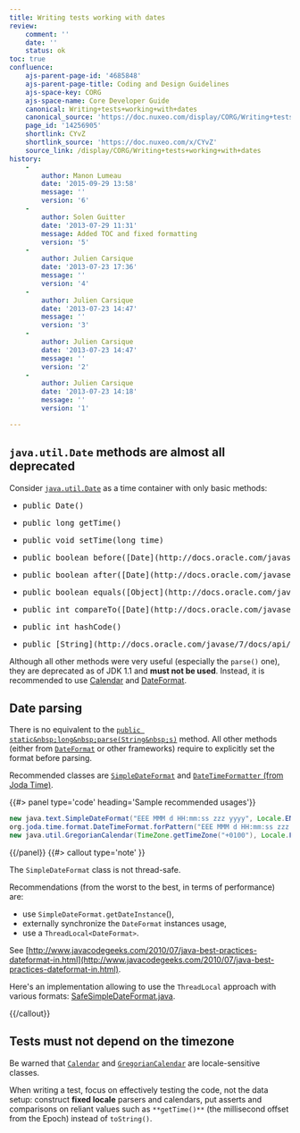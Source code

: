 ```yaml
---
title: Writing tests working with dates
review:
    comment: ''
    date: ''
    status: ok
toc: true
confluence:
    ajs-parent-page-id: '4685848'
    ajs-parent-page-title: Coding and Design Guidelines
    ajs-space-key: CORG
    ajs-space-name: Core Developer Guide
    canonical: Writing+tests+working+with+dates
    canonical_source: 'https://doc.nuxeo.com/display/CORG/Writing+tests+working+with+dates'
    page_id: '14256905'
    shortlink: CYvZ
    shortlink_source: 'https://doc.nuxeo.com/x/CYvZ'
    source_link: /display/CORG/Writing+tests+working+with+dates
history:
    - 
        author: Manon Lumeau
        date: '2015-09-29 13:58'
        message: ''
        version: '6'
    - 
        author: Solen Guitter
        date: '2013-07-29 11:31'
        message: Added TOC and fixed formatting
        version: '5'
    - 
        author: Julien Carsique
        date: '2013-07-23 17:36'
        message: ''
        version: '4'
    - 
        author: Julien Carsique
        date: '2013-07-23 14:47'
        message: ''
        version: '3'
    - 
        author: Julien Carsique
        date: '2013-07-23 14:47'
        message: ''
        version: '2'
    - 
        author: Julien Carsique
        date: '2013-07-23 14:18'
        message: ''
        version: '1'

---
```

## `java.util.Date` methods are almost all deprecated

Consider [`java.util.Date`](http://docs.oracle.com/javase/7/docs/api/java/util/Date.html) as a time container with only basic methods:

*   <pre>public&nbsp;Date()</pre>

*   <pre>public&nbsp;long&nbsp;getTime()</pre>

*   <pre>public&nbsp;void&nbsp;setTime(long&nbsp;time)</pre>

*   <pre>public&nbsp;boolean&nbsp;before([Date](http://docs.oracle.com/javase/7/docs/api/java/util/Date.html "class in java.util")&nbsp;when)</pre>

*   <pre>public&nbsp;boolean&nbsp;after([Date](http://docs.oracle.com/javase/7/docs/api/java/util/Date.html "class in java.util")&nbsp;when)</pre>

*   <pre>public&nbsp;boolean&nbsp;equals([Object](http://docs.oracle.com/javase/7/docs/api/java/lang/Object.html "class in java.lang")&nbsp;obj)</pre>

*   <pre>public&nbsp;int&nbsp;compareTo([Date](http://docs.oracle.com/javase/7/docs/api/java/util/Date.html "class in java.util")&nbsp;anotherDate)</pre>

*   <pre>public&nbsp;int&nbsp;hashCode()</pre>

*   <pre>public&nbsp;[String](http://docs.oracle.com/javase/7/docs/api/java/lang/String.html "class in java.lang")&nbsp;toString()</pre>

Although all other methods were very useful (especially the `parse()` one), they are deprecated as of JDK 1.1 and **must not be used**. Instead, it is recommended to use [Calendar](http://docs.oracle.com/javase/7/docs/api/java/util/Calendar.html) and [DateFormat](http://docs.oracle.com/javase/7/docs/api/java/text/DateFormat.html).

## Date parsing

There is no equivalent to the&nbsp;[`public static&nbsp;long&nbsp;parse(String&nbsp;s)`](http://docs.oracle.com/javase/7/docs/api/java/util/Date.html#parse%28java.lang.String%29) method. All other methods (either from [`DateFormat`](http://docs.oracle.com/javase/7/docs/api/java/text/DateFormat.html) or other frameworks) require to explicitly set the format before parsing.

Recommended classes are [`SimpleDateFormat`](http://docs.oracle.com/javase/7/docs/api/java/text/SimpleDateFormat.html) and [`DateTimeFormatter` (from Joda Time)](http://joda-time.sourceforge.net/apidocs/org/joda/time/format/DateTimeFormatter.html).

{{#> panel type='code' heading='Sample recommended usages'}}

```java
new java.text.SimpleDateFormat("EEE MMM d HH:mm:ss zzz yyyy", Locale.ENGLISH);
org.joda.time.format.DateTimeFormat.forPattern("EEE MMM d HH:mm:ss zzz yyyy").withLocale(Locale.ENGLISH);
new java.util.GregorianCalendar(TimeZone.getTimeZone("+0100"), Locale.FRENCH);
```

{{/panel}} {{#> callout type='note' }}

The `SimpleDateFormat` class is not thread-safe.

Recommendations (from the worst to the best, in terms of performance) are:

*   use `SimpleDateFormat.getDateInstance`(),
*   externally synchronize the `DateFormat` instances usage,
*   use a `ThreadLocal<DateFormat>`.

See [http://www.javacodegeeks.com/2010/07/java-best-practices-dateformat-in.html](http://www.javacodegeeks.com/2010/07/java-best-practices-dateformat-in.html).

Here's an implementation allowing to use the `ThreadLocal` approach with various formats: [SafeSimpleDateFormat.java](http://code.google.com/p/safe-simple-date-format/source/browse/trunk/java/com/cedarsoftware/util/SafeSimpleDateFormat.java).

{{/callout}}

## Tests must not depend on the timezone

Be warned that [`Calendar`](http://docs.oracle.com/javase/7/docs/api/java/util/Calendar.html) and [`GregorianCalendar`](http://docs.oracle.com/javase/7/docs/api/java/util/GregorianCalendar.html) are locale-sensitive classes.

When writing a test, focus on effectively testing the code, not the data setup: construct **fixed locale** parsers and calendars, put asserts and comparisons on reliant values such as `**getTime()**` (the millisecond offset from the Epoch) instead of `toString()`.